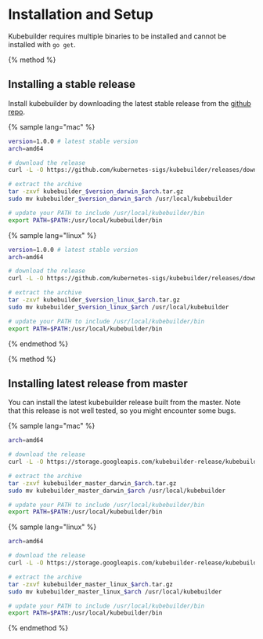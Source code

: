 # Installation and Setup

Kubebuilder requires multiple binaries to be installed and cannot be installed with `go get`.

{% method %}

## Installing a stable release

Install kubebuilder by downloading the latest stable release from the
[github repo](https://github.com/kubernetes-sigs/kubebuilder/releases).

{% sample lang="mac" %}
```bash
version=1.0.0 # latest stable version
arch=amd64

# download the release
curl -L -O https://github.com/kubernetes-sigs/kubebuilder/releases/download/v$version/kubebuilder_$version_darwin_$arch.tar.gz

# extract the archive
tar -zxvf kubebuilder_$version_darwin_$arch.tar.gz
sudo mv kubebuilder_$version_darwin_$arch /usr/local/kubebuilder

# update your PATH to include /usr/local/kubebuilder/bin
export PATH=$PATH:/usr/local/kubebuilder/bin
```

{% sample lang="linux" %}
```bash
version=1.0.0 # latest stable version
arch=amd64

# download the release
curl -L -O https://github.com/kubernetes-sigs/kubebuilder/releases/download/v$version/kubebuilder_$version_linux_$arch.tar.gz

# extract the archive
tar -zxvf kubebuilder_$version_linux_$arch.tar.gz
sudo mv kubebuilder_$version_linux_$arch /usr/local/kubebuilder

# update your PATH to include /usr/local/kubebuilder/bin
export PATH=$PATH:/usr/local/kubebuilder/bin
```

{% endmethod %}

{% method %}

## Installing latest release from master

You can install the latest kubebuilder release built from the master. Note that
this release is not well tested, so you might encounter some bugs.

{% sample lang="mac" %}
```bash
arch=amd64

# download the release
curl -L -O https://storage.googleapis.com/kubebuilder-release/kubebuilder_master_darwin_$arch.tar.gz

# extract the archive
tar -zxvf kubebuilder_master_darwin_$arch.tar.gz
sudo mv kubebuilder_master_darwin_$arch /usr/local/kubebuilder

# update your PATH to include /usr/local/kubebuilder/bin
export PATH=$PATH:/usr/local/kubebuilder/bin
```
{% sample lang="linux" %}
```bash
arch=amd64

# download the release
curl -L -O https://storage.googleapis.com/kubebuilder-release/kubebuilder_master_linux_$arch.tar.gz

# extract the archive
tar -zxvf kubebuilder_master_linux_$arch.tar.gz
sudo mv kubebuilder_master_linux_$arch /usr/local/kubebuilder

# update your PATH to include /usr/local/kubebuilder/bin
export PATH=$PATH:/usr/local/kubebuilder/bin
```
{% endmethod %}
